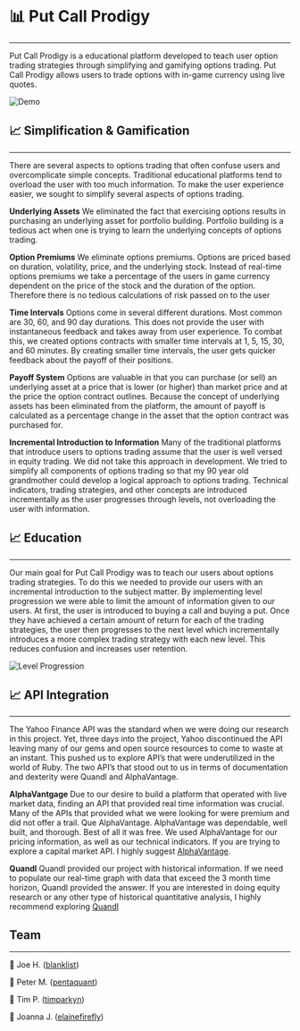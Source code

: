 # 📊 Put Call Prodigy
----------------
Put Call Prodigy is a educational platform developed to teach user option trading strategies through simplifying and gamifying options trading. Put Call Prodigy allows users to trade options with in-game currency using live quotes.


![Demo](https://thumbs.gfycat.com/SilverFrighteningButterfly-size_restricted.gif)


## 📈 Simplification & Gamification
-----------------------
There are several aspects to options trading that often confuse users and overcomplicate simple concepts. Traditional educational platforms tend to overload the user with too much information. To make the user experience easier, we sought to simplify several aspects of options trading.  


**Underlying Assets** We eliminated the fact that exercising options results in purchasing an underlying asset for portfolio building. Portfolio building is a tedious act when one is trying to learn the underlying concepts of options trading.


**Option Premiums** We eliminate options premiums. Options are priced based on duration, volatility, price, and the underlying stock. Instead of real-time options premiums we take a percentage of the users in game currency dependent on the price of the stock and the duration of the option. Therefore there is no tedious calculations of risk passed on to the user


**Time Intervals** Options come in several different durations. Most common are 30, 60, and 90 day durations. This does not provide the user with instantaneous feedback and takes away from user experience. To combat this, we created options contracts with smaller time intervals at 1, 5, 15, 30, and 60 minutes. By creating smaller time intervals, the user gets quicker feedback about the payoff of their positions.


**Payoff System** Options are valuable in that you can purchase (or sell) an underlying asset at a price that is lower (or higher) than market price and at the price the option contract outlines. Because the concept of underlying assets has been eliminated from the platform, the amount of payoff is calculated as a percentage change in the asset that the option contract was purchased for.


**Incremental Introduction to Information**
Many of the traditional platforms that introduce users to options trading assume that the user is well versed in equity trading. We did not take this approach in development. We tried to simplify all components of options trading so that my 90 year old grandmother could develop a logical approach to options trading. Technical indicators, trading strategies, and other concepts are introduced incrementally as the user progresses through levels, not overloading the user with information.  


## 📈 Education
----------------------
Our main goal for Put Call Prodigy was to teach our users about options trading strategies. To do this we needed to provide our users with an incremental introduction to the subject matter. By implementing level progression we were able to limit the amount of information given to our users. At first, the user is introduced to buying a call and buying a put. Once they have achieved a certain amount of return for each of the trading strategies, the user then progresses to the next level which incrementally introduces a more complex trading strategy with each new level. This reduces confusion and increases user retention.


![Level Progression](https://github.com/blanklist/put-call-prodigy/blob/master/levels.png?raw=true)


## 📈 API Integration
----------------------
The Yahoo Finance API was the standard when we were doing our research in this project. Yet, three days into the project, Yahoo discontinued the API leaving many of our gems and open source resources to come to waste at an instant. This pushed us to explore API’s that were underutilized in the world of Ruby. The two API’s that stood out to us in terms of documentation and dexterity were Quandl and AlphaVantage.


**AlphaVantgage**
Due to our desire to build a platform that operated with live market data, finding an API that provided real time information was crucial. Many of the APIs that provided what we were looking for were premium and did not offer a trail. Que AlphaVantage. AlphaVantage was dependable, well built, and thorough. Best of all it was free. We used AlphaVantage for our pricing information, as well as our technical indicators. If you are trying to explore a capital market API. I highly suggest [AlphaVantage](https://www.alphavantage.co/).


**Quandl**
Quandl provided our project with historical information. If we need to populate our real-time graph with data that exceed the 3 month time horizon, Quandl provided the answer. If you are interested in doing equity research or any other type of historical quantitative analysis, I highly recommend exploring [Quandl](https://www.quandl.com/tools/api)


## Team
------------------
📌 Joe H. ([blanklist](https://github.com/blanklist))

📌 Peter M. ([pentaquant](https://github.com/pentaquant))

📌 Tim P. ([timparkyn](https://github.com/timparkyn))

📌 Joanna J. ([elainefirefly](https://github.com/elainefirefly))

